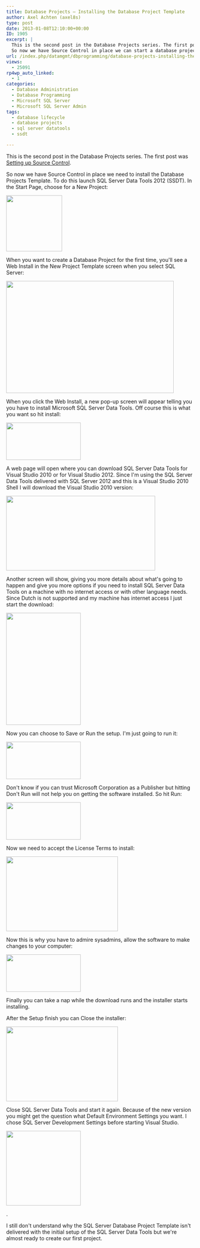 ```yaml
---
title: Database Projects – Installing the Database Project Template
author: Axel Achten (axel8s)
type: post
date: 2013-01-08T12:10:00+00:00
ID: 1905
excerpt: |
  This is the second post in the Database Projects series. The first post was Setting up Source Control.
  So now we have Source Control in place we can start a database project. To do this launch SQL Server Data Tools 2012 (SSDT). In the Start Page, choos&hellip;
url: /index.php/datamgmt/dbprogramming/database-projects-installing-the-database-project-template/
views:
  - 25091
rp4wp_auto_linked:
  - 1
categories:
  - Database Administration
  - Database Programming
  - Microsoft SQL Server
  - Microsoft SQL Server Admin
tags:
  - database lifecycle
  - database projects
  - sql server datatools
  - ssdt

---
```

This is the second post in the Database Projects series. The first post was [Setting up Source Control][1].
  
So now we have Source Control in place we need to install the Database Projects Template. To do this launch SQL Server Data Tools 2012 (SSDT). In the Start Page, choose for a New Project:

<div class="image_block">
  <a href="https://lessthandot.z19.web.core.windows.net/wp-content/uploads/blogs/DataMgmt/Axel8s/DBPCreate1.png?mtime=1357652727"><img alt="" src="https://lessthandot.z19.web.core.windows.net/wp-content/uploads/blogs/DataMgmt/Axel8s/DBPCreate1.png?mtime=1357652727" width="150" height="150" /></a>
</div>

When you want to create a Database Project for the first time, you'll see a Web Install in the New Project Template screen when you select SQL Server:

<div class="image_block">
  <a href="https://lessthandot.z19.web.core.windows.net/wp-content/uploads/blogs/DataMgmt/Axel8s/DBPCreate2.png?mtime=1357652946"><img alt="" src="https://lessthandot.z19.web.core.windows.net/wp-content/uploads/blogs/DataMgmt/Axel8s/DBPCreate2.png?mtime=1357652946" width="450" height="300" /></a>
</div>

When you click the Web Install, a new pop-up screen will appear telling you you have to install Microsoft SQL Server Data Tools. Off course this is what you want so hit install:

<div class="image_block">
  <a href="https://lessthandot.z19.web.core.windows.net/wp-content/uploads/blogs/DataMgmt/Axel8s/DBPCreate3.png?mtime=1357652946"><img alt="" src="https://lessthandot.z19.web.core.windows.net/wp-content/uploads/blogs/DataMgmt/Axel8s/DBPCreate3.png?mtime=1357652946" width="200" height="100" /></a>
</div>

A web page will open where you can download SQL Server Data Tools for Visual Studio 2010 or for Visual Studio 2012. Since I'm using the SQL Server Data Tools delivered with SQL Server 2012 and this is a Visual Studio 2010 Shell I will download the Visual Studio 2010 version:

<div class="image_block">
  <a href="https://lessthandot.z19.web.core.windows.net/wp-content/uploads/blogs/DataMgmt/Axel8s/DBPCreate4.png?mtime=1357652946"><img alt="" src="https://lessthandot.z19.web.core.windows.net/wp-content/uploads/blogs/DataMgmt/Axel8s/DBPCreate4.png?mtime=1357652946" width="400" height="200" /></a>
</div>

Another screen will show, giving you more details about what's going to happen and give you more options if you need to install SQL Server Data Tools on a machine with no internet access or with other language needs. Since Dutch is not supported and my machine has internet access I just start the download:

<div class="image_block">
  <a href="https://lessthandot.z19.web.core.windows.net/wp-content/uploads/blogs/DataMgmt/Axel8s/DBPCreate5.png?mtime=1357652946"><img alt="" src="https://lessthandot.z19.web.core.windows.net/wp-content/uploads/blogs/DataMgmt/Axel8s/DBPCreate5.png?mtime=1357652946" width="200" height="300" /></a>
</div>

Now you can choose to Save or Run the setup. I'm just going to run it:

<div class="image_block">
  <a href="https://lessthandot.z19.web.core.windows.net/wp-content/uploads/blogs/DataMgmt/Axel8s/DBPCreate6.png?mtime=1357652946"><img alt="" src="https://lessthandot.z19.web.core.windows.net/wp-content/uploads/blogs/DataMgmt/Axel8s/DBPCreate6.png?mtime=1357652946" width="200" height="100" /></a>
</div>

Don't know if you can trust Microsoft Corporation as a Publisher but hitting Don't Run will not help you on getting the software installed. So hit Run:

<div class="image_block">
  <a href="https://lessthandot.z19.web.core.windows.net/wp-content/uploads/blogs/DataMgmt/Axel8s/DBPCreate7.png?mtime=1357652946"><img alt="" src="https://lessthandot.z19.web.core.windows.net/wp-content/uploads/blogs/DataMgmt/Axel8s/DBPCreate7.png?mtime=1357652946" width="200" height="100" /></a>
</div>

Now we need to accept the License Terms to install:

<div class="image_block">
  <a href="https://lessthandot.z19.web.core.windows.net/wp-content/uploads/blogs/DataMgmt/Axel8s/DBPCreate8.png?mtime=1357652946"><img alt="" src="https://lessthandot.z19.web.core.windows.net/wp-content/uploads/blogs/DataMgmt/Axel8s/DBPCreate8.png?mtime=1357652946" width="300" height="200" /></a>
</div>

Now this is why you have to admire sysadmins, allow the software to make changes to your computer:

<div class="image_block">
  <a href="https://lessthandot.z19.web.core.windows.net/wp-content/uploads/blogs/DataMgmt/Axel8s/DBPCreate9.png?mtime=1357652946"><img alt="" src="https://lessthandot.z19.web.core.windows.net/wp-content/uploads/blogs/DataMgmt/Axel8s/DBPCreate9.png?mtime=1357652946" width="200" height="100" /></a>
</div>

Finally you can take a nap while the download runs and the installer starts installing.
  
After the Setup finish you can Close the installer:

<div class="image_block">
  <a href="https://lessthandot.z19.web.core.windows.net/wp-content/uploads/blogs/DataMgmt/Axel8s/DBPCreate10.png?mtime=1357652947"><img alt="" src="https://lessthandot.z19.web.core.windows.net/wp-content/uploads/blogs/DataMgmt/Axel8s/DBPCreate10.png?mtime=1357652947" width="300" height="200" /></a>
</div>

Close SQL Server Data Tools and start it again. Because of the new version you might get the question what Default Environment Settings you want. I chose SQL Server Development Settings before starting Visual Studio.

<div class="image_block">
  <a href="https://lessthandot.z19.web.core.windows.net/wp-content/uploads/blogs/DataMgmt/Axel8s/DBPCreate11.png?mtime=1357652947"><img alt="" src="https://lessthandot.z19.web.core.windows.net/wp-content/uploads/blogs/DataMgmt/Axel8s/DBPCreate11.png?mtime=1357652947" width="200" height="200" /></a>
</div>

.
  
I still don't understand why the SQL Server Database Project Template isn't delivered with the initial setup of the SQL Server Data Tools but we're almost ready to create our first project.

 [1]: /index.php/DataMgmt/DBAdmin/database-projects-setting-up-source